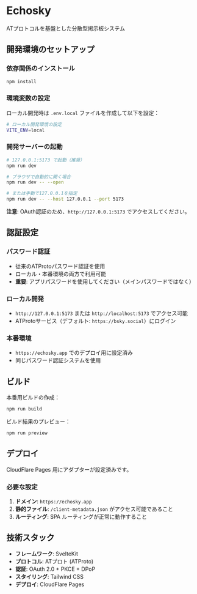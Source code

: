 # Echosky

ATプロトコルを基盤とした分散型掲示板システム

## 開発環境のセットアップ

### 依存関係のインストール

```sh
npm install
```

### 環境変数の設定

ローカル開発時は `.env.local` ファイルを作成して以下を設定：

```sh
# ローカル開発環境の設定
VITE_ENV=local
```

### 開発サーバーの起動

```sh
# 127.0.0.1:5173 で起動（推奨）
npm run dev

# ブラウザで自動的に開く場合
npm run dev -- --open

# または手動で127.0.0.1を指定
npm run dev -- --host 127.0.0.1 --port 5173
```

**注意**: OAuth認証のため、`http://127.0.0.1:5173` でアクセスしてください。

## 認証設定

### パスワード認証

- 従来のATProtoパスワード認証を使用
- ローカル・本番環境の両方で利用可能
- **重要**: アプリパスワードを使用してください（メインパスワードではなく）

### ローカル開発

- `http://127.0.0.1:5173` または `http://localhost:5173` でアクセス可能
- ATProtoサービス（デフォルト: `https://bsky.social`）にログイン

### 本番環境

- `https://echosky.app` でのデプロイ用に設定済み
- 同じパスワード認証システムを使用

## ビルド

本番用ビルドの作成：

```sh
npm run build
```

ビルド結果のプレビュー：

```sh
npm run preview
```

## デプロイ

CloudFlare Pages 用にアダプターが設定済みです。

### 必要な設定

1. **ドメイン**: `https://echosky.app`
2. **静的ファイル**: `/client-metadata.json` がアクセス可能であること
3. **ルーティング**: SPA ルーティングが正常に動作すること

## 技術スタック

- **フレームワーク**: SvelteKit
- **プロトコル**: ATプロト (ATProto)
- **認証**: OAuth 2.0 + PKCE + DPoP
- **スタイリング**: Tailwind CSS
- **デプロイ**: CloudFlare Pages
